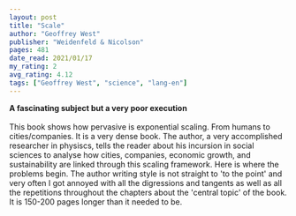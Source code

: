 ```yaml
---
layout: post
title: "Scale"
author: "Geoffrey West"
publisher: "Weidenfeld & Nicolson"
pages: 481
date_read: 2021/01/17
my_rating: 2
avg_rating: 4.12
tags: ["Geoffrey West", "science", "lang-en"]
---
```


<b>A fascinating subject but a very poor execution </b><br/><br/>This book shows how pervasive is exponential scaling. From humans to cities/companies. It is a very dense book. The author, a very accomplished researcher in physiscs, tells the reader about his incursion in social sciences to analyse how cities, companies, economic growth, and sustainability are linked through this scaling framework. Here is where the problems begin. The author writing style is not straight to 'to the point' and very often I got annoyed with all the digressions and tangents as well as all the repetitions throughout the chapters about the 'central topic' of the book. It is 150-200 pages longer than it needed to be.

